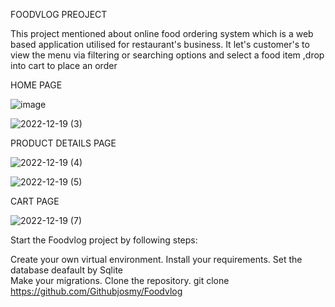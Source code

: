 FOODVLOG PREOJECT

This project mentioned about online food ordering system which is a web based application utilised for restaurant's business.
It let's customer's to view the menu via filtering or searching options and select a food item ,drop into cart to place an order



HOME PAGE

![image](https://user-images.githubusercontent.com/117254338/208491920-590b1d56-c538-4b63-92a7-e74861d95a56.png)

![2022-12-19 (3)](https://user-images.githubusercontent.com/117254338/208492494-1f407069-6c33-42c1-8642-62aae4490e17.png)



PRODUCT DETAILS PAGE

![2022-12-19 (4)](https://user-images.githubusercontent.com/117254338/208492813-b497cbec-2be4-4354-b522-c6dba0da2a31.png)

![2022-12-19 (5)](https://user-images.githubusercontent.com/117254338/208492829-783597d0-97c4-4f22-96c2-90406b831103.png)




CART PAGE

![2022-12-19 (7)](https://user-images.githubusercontent.com/117254338/208492902-a8ec4aa8-d3c1-4f56-a160-9ebcfca6631d.png)

Start the Foodvlog project by following steps:

Create your own virtual environment.
Install your requirements.
Set the database deafault by Sqlite  
Make your migrations.
Clone the repository. git clone https://github.com/Githubjosmy/Foodvlog

